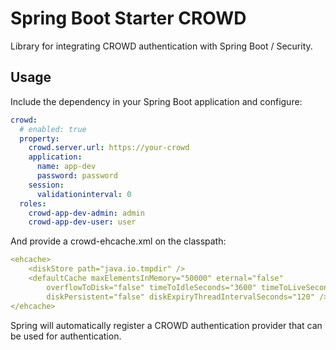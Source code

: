 # Spring Boot Starter CROWD

Library for integrating CROWD authentication with Spring Boot / Security.

## Usage

Include the dependency in your Spring Boot application and configure:

```yaml
crowd:
  # enabled: true
  property:
    crowd.server.url: https://your-crowd
    application:
      name: app-dev
      password: password
    session:
      validationinterval: 0
  roles:
    crowd-app-dev-admin: admin
    crowd-app-dev-user: user
```

And provide a crowd-ehcache.xml on the classpath:

```yaml
<ehcache>
	<diskStore path="java.io.tmpdir" />
	<defaultCache maxElementsInMemory="50000" eternal="false"
		overflowToDisk="false" timeToIdleSeconds="3600" timeToLiveSeconds="3600"
		diskPersistent="false" diskExpiryThreadIntervalSeconds="120" />
</ehcache>
```

Spring will automatically register a CROWD authentication provider that can
be used for authentication.
